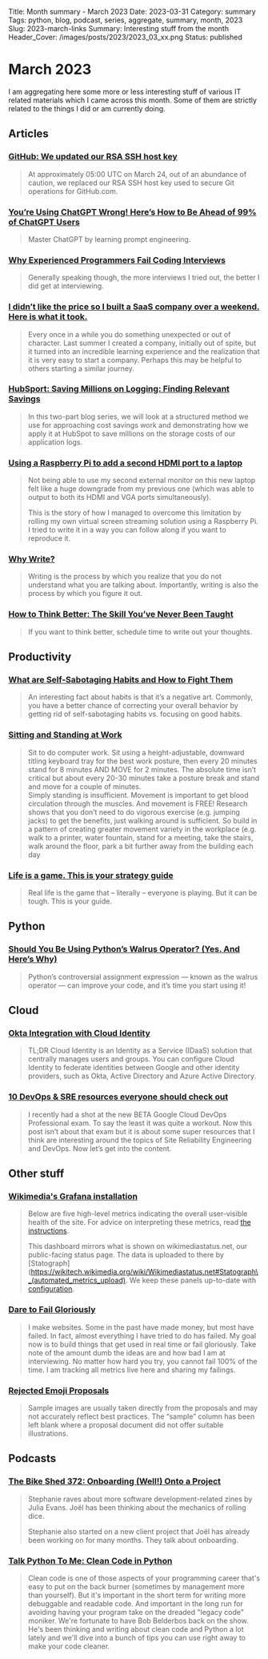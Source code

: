 Title: Month summary - March 2023
Date: 2023-03-31
Category: summary
Tags: python, blog, podcast, series, aggregate, summary, month, 2023
Slug: 2023-march-links
Summary: Interesting stuff from the month
Header_Cover: /images/posts/2023/2023_03_xx.png
Status: published

# March 2023

I am aggregating here some more or less interesting stuff of various IT related materials which I came across this month.
Some of them are strictly related to the things I did or am currently doing.

## Articles

### [GitHub: We updated our RSA SSH host key](<>)

> At approximately 05:00 UTC on March 24, out of an abundance of caution, we replaced our RSA SSH host key used to secure Git operations for GitHub.com.

### [You’re Using ChatGPT Wrong! Here’s How to Be Ahead of 99% of ChatGPT Users](https://artificialcorner.com/youre-using-chatgpt-wrong-here-s-how-to-be-ahead-of-99-of-chatgpt-users-886a50dabc54)

> Master ChatGPT by learning prompt engineering.

### [Why Experienced Programmers Fail Coding Interviews](https://medium.com/the-coding-diaries/why-experienced-programmers-fail-coding-interviews-b22210ba343)

> Generally speaking though, the more interviews I tried out, the better I did get at interviewing.

### [I didn’t like the price so I built a SaaS company over a weekend. Here is what it took.](https://medium.com/@justincloud/i-didnt-like-the-price-so-i-built-a-competitor-over-a-weekend-here-is-what-happened-6309a2a3a761)

> Every once in a while you do something unexpected or out of character.
> Last summer I created a company, initially out of spite, but it turned into an incredible learning experience and the realization that it is very easy to start a company.
> Perhaps this may be helpful to others starting a similar journey.

### [HubSport: Saving Millions on Logging: Finding Relevant Savings](https://product.hubspot.com/blog/savings-logging-part1)

> In this two-part blog series, we will look at a structured method we use for approaching cost savings work and demonstrating how we apply it at HubSpot to save millions on the storage costs of our application logs.

### [Using a Raspberry Pi to add a second HDMI port to a laptop](https://pierre-couy.dev/tinkering/2023/03/turning-rpi-into-external-monitor-driver.html)

> Not being able to use my second external monitor on this new laptop felt like a huge downgrade from my previous one (which was able to output to both its HDMI and VGA ports simultaneously).
>
> This is the story of how I managed to overcome this limitation by rolling my own virtual screen streaming solution using a Raspberry Pi.
> I tried to write it in a way you can follow along if you want to reproduce it.

### [Why Write?](https://fs.blog/why-write/)

> Writing is the process by which you realize that you do not understand what you are talking about.
> Importantly, writing is also the process by which you figure it out.

### [How to Think Better: The Skill You’ve Never Been Taught](https://fs.blog/how-to-think/)

> If you want to think better, schedule time to write out your thoughts.

## Productivity

### [What are Self-Sabotaging Habits and How to Fight Them](https://durmonski.com/self-improvement/self-sabotaging-habits/)

> An interesting fact about habits is that it’s a negative art.
> Commonly, you have a better chance of correcting your overall behavior by getting rid of self-sabotaging habits vs. focusing on good habits.

### [Sitting and Standing at Work](https://ergo.human.cornell.edu/CUESitStand.html)

> Sit to do computer work. Sit using a height-adjustable, downward titling keyboard tray for the best work posture, then every 20 minutes stand for 8 minutes AND MOVE for 2 minutes.
> The absolute time isn’t critical but about every 20-30 minutes take a posture break and stand and move for a couple of minutes.\
> Simply standing is insufficient.
> Movement is important to get blood circulation through the muscles. And movement is FREE! Research shows that you don’t need to do vigorous exercise (e.g. jumping jacks) to get the benefits,
> just walking around is sufficient. So build in a pattern of creating greater movement variety in the workplace (e.g. walk to a printer, water fountain, stand for a meeting, take the stairs,
> walk around the floor, park a bit further away from the building each day

### [Life is a game. This is your strategy guide](https://oliveremberton.com/2014/life-is-a-game-this-is-your-strategy-guide/)

> Real life is the game that – literally – everyone is playing. But it can be tough. This is your guide.

## Python

### [Should You Be Using Python’s Walrus Operator? (Yes. And Here’s Why)](https://betterprogramming.pub/should-you-be-using-pythons-walrus-operator-yes-and-here-s-why-36297be16907)

> Python’s controversial assignment expression — known as the walrus operator — can improve your code, and it’s time you start using it!

## Cloud

### [Okta Integration with Cloud Identity](https://medium.com/google-cloud/okta-integration-with-cloud-identity-4bb5f32f9305)

> TL;DR Cloud Identity is an Identity as a Service (IDaaS) solution that centrally manages users and groups.
> You can configure Cloud Identity to federate identities between Google and other identity providers, such as Okta, Active Directory and Azure Active Directory.

### [10 DevOps & SRE resources everyone should check out](https://medium.com/google-cloud/10-devops-sre-resources-everyone-should-check-out-36de439b776d)

> I recently had a shot at the new BETA Google Cloud DevOps Professional exam. To say the least it was quite a workout.
> Now this post isn’t about that exam but it is about some super resources that I think are interesting around the topics of Site Reliability Engineering and DevOps.
> Now let’s get into the content.

## Other stuff

### [Wikimedia's Grafana installation](https://grafana.wikimedia.org/d/O_OXJyTVk/home-w-wiki-status)

> Below are five high-level metrics indicating the overall user-visible health of the site.
> For advice on interpreting these metrics, read [the instructions](https://wikitech.wikimedia.org/wiki/Wikimediastatus.net/User_instructions).
>
> This dashboard mirrors what is shown on wikimediastatus.net, our public-facing status page.
> The data is uploaded to there by \[Statograph\](https://wikitech.wikimedia.org/wiki/Wikimediastatus.net#Statograph\_(automated_metrics_upload).
> We keep these panels up-to-date with [configuration](https://gerrit.wikimedia.org/g/operations/puppet/+/production/hieradata/common/profile/statograph.yaml).

### [Dare to Fail Gloriously](https://dare.fail/)

> I make websites. Some in the past have made money, but most have failed.
> In fact, almost everything I have tried to do has failed.
> My goal now is to build things that get used in real time or fail gloriously.
> Take note of the amount dumb the ideas are and how bad I am at interviewing.
> No matter how hard you try, you cannot fail 100% of the time.
> I am tracking all metrics live here and sharing my failings.

### [Rejected Emoji Proposals](https://charlottebuff.com/unicode/misc/rejected-emoji-proposals/)

> Sample images are usually taken directly from the proposals and may not accurately reflect best practices.
> The “sample” column has been left blank where a proposal document did not offer suitable illustrations.

## Podcasts

### [The Bike Shed 372: Onboarding (Well!) Onto a Project](https://www.bikeshed.fm/372)

> Stephanie raves about more software development-related zines by Julia Evans.
> Joël has been thinking about the mechanics of rolling dice.
>
> Stephanie also started on a new client project that Joël has already been working on for many months.
> They talk about onboarding.

### [Talk Python To Me: Clean Code in Python](https://talkpython.fm/episodes/show/404/clean-code-in-python)

> Clean code is one of those aspects of your programming career that's easy to put on the back burner (sometimes by management more than yourself).
> But it's important in the short term for writing more debuggable and readable code.
> And important in the long run for avoiding having your program take on the dreaded "legacy code" moniker.
> We're fortunate to have Bob Belderbos back on the show.
> He's been thinking and writing about clean code and Python a lot lately and we'll dive into a bunch of tips you can use right away to make your code cleaner.
